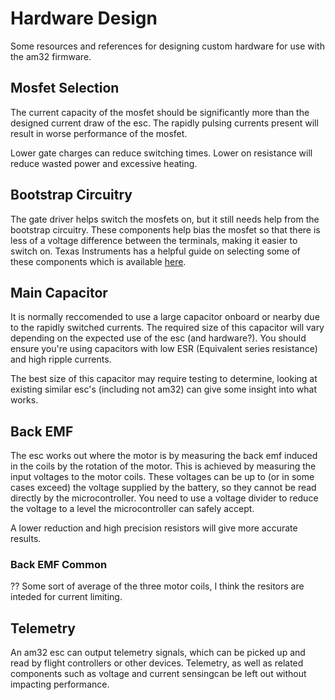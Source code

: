 # Hardware Design

Some resources and references for designing custom hardware for use with the am32 firmware.


## Mosfet Selection

The current capacity of the mosfet should be significantly more than the designed current draw of the esc. The rapidly pulsing currents present will result in worse performance of the mosfet.

Lower gate charges can reduce switching times. Lower on resistance will reduce wasted power and excessive heating.


## Bootstrap Circuitry

The gate driver helps switch the mosfets on, but it still needs help from the bootstrap circuitry. These components help bias the mosfet so that there is less of a voltage difference between the terminals, making it easier to switch on. Texas Instruments has a helpful guide on selecting some of these components which is available [here](https://www.ti.com/lit/an/slua887a/slua887a.pdf?ts=1729675183828&ref_url=https%253A%252F%252Fduckduckgo.com%252F).


## Main Capacitor

It is normally reccomended to use a large capacitor onboard or nearby due to the rapidly switched currents. The required size of this capacitor will vary depending on the expected use of the esc (and hardware?). You should ensure you're using capacitors with low ESR (Equivalent series resistance) and high ripple currents.

The best size of this capacitor may require testing to determine, looking at existing similar esc's (including not am32) can give some insight into what works.


## Back EMF

The esc works out where the motor is by measuring the back emf induced in the coils by the rotation of the motor. This is achieved by measuring the input voltages to the motor coils. These voltages can be up to (or in some cases exceed) the voltage supplied by the battery, so they cannot be read directly by the microcontroller. You need to use a voltage divider to reduce the voltage to a level the microcontroller can safely accept. 

A lower reduction and high precision resistors will give more accurate results.

### Back EMF Common
??
Some sort of average of the three motor coils, I think the resitors are inteded for current limiting.

## Telemetry

An am32 esc can output telemetry signals, which can be picked up and read by flight controllers or other devices. Telemetry, as well as related components such as voltage and current sensingcan be left out without impacting performance.

